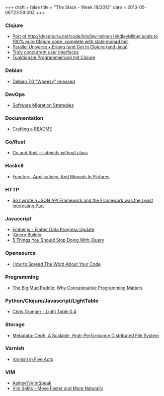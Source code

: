 +++
draft = false
title = "The Stack - Week 18/2013"
date = 2013-05-06T23:59:00Z
+++



### Clojure

 - [Port of http://dysphoria.net/code/hindley-milner/HindleyMilner.scala to 100% pure Clojure code, complete with state monad hell][portofhttpdysphorianetcodehindleymilnerhindleymilnerscalato100pureclojurecodecompletewithstatemonadhelloriginallybasedonlucacardellispaperbasicpolymorphictypecheckinghttplucacardellinamepapersbasictypecheckinga4]
 - [Parallel Universe • Erlang (and Go) in Clojure (and Java)][paralleluniverseerlangandgoinclojureandjava]
 - [Truly concurrent user interfaces][trulyconcurrentuserinterfacesaugustlilleaasblog]
 - [Funktionale Programmierung mit Clojure][funktionaleprogrammierungmitclojure]

[portofhttpdysphorianetcodehindleymilnerhindleymilnerscalato100pureclojurecodecompletewithstatemonadhelloriginallybasedonlucacardellispaperbasicpolymorphictypecheckinghttplucacardellinamepapersbasictypecheckinga4]: https://gist.github.com/bodil/5521673
[paralleluniverseerlangandgoinclojureandjava]: http://blog.paralleluniverse.co/post/49445260575/quasar-pulsar
[trulyconcurrentuserinterfacesaugustlilleaasblog]: http://augustl.com/blog/2013/truly_concurrent_user_interfaces/
[funktionaleprogrammierungmitclojure]: https://docs.google.com/file/d/0B10KTl9VYQT0SEtTcWlYUk5NaUU/edit?pli=1


### Debian

 - [Debian 7.0 "Wheezy" released][debiannewsdebian70wheezyreleased]

[debiannewsdebian70wheezyreleased]: http://www.debian.org/News/2013/20130504


### DevOps

 - [Software Migration Strategies][softwaremigrationstrategiesjimdodevblog]

[softwaremigrationstrategiesjimdodevblog]: http://dev.jimdo.com/2013/05/03/software-migration-strategies/?mobile=1


### Documentation

 - [Crafting a README][craftingareadmeengineyarddeveloperblogengineyarddeveloperblog]

[craftingareadmeengineyarddeveloperblogengineyarddeveloperblog]: https://blog.engineyard.com/2013/crafting-a-readme


### Go/Rust

 - [Go and Rust — objects without class][goandrustobjectswithoutclasslwnnet]

[goandrustobjectswithoutclasslwnnet]: https://lwn.net/SubscriberLink/548560/26d15e832d21a483/


### Haskell

 - [Functors, Applicatives, And Monads In Pictures][functorsapplicativesandmonadsinpicturesaditio]

[functorsapplicativesandmonadsinpicturesaditio]: http://adit.io/posts/2013-04-17-functors,_applicatives,_and_monads_in_pictures.html


### HTTP

 - [So I wrote a JSON API Framework and the Framework was the Least Interesting Part][soiwroteajsonapiframeworkandtheframeworkwastheleastinterestingpartcainesca]

[soiwroteajsonapiframeworkandtheframeworkwastheleastinterestingpartcainesca]: http://caines.ca/blog/programming/so-i-wrote-a-json-api-framework-and-the-framework-was-the-least-interesting-part/


### Javascript

 - [Ember.js - Ember Data Progress Update][emberjsemberdataprogressupdate]
 - [jQuery Builder][jquerybuilder]
 - [5 Things You Should Stop Doing With jQuery][5thingsyoushouldstopdoingwithjqueryflippinawesome]

[emberjsemberdataprogressupdate]: http://emberjs.com/blog/2013/05/03/ember-data-progress-update.html
[jquerybuilder]: http://projects.jga.me/jquery-builder/
[5thingsyoushouldstopdoingwithjqueryflippinawesome]: http://flippinawesome.org/2013/05/06/5-things-you-should-stop-doing-with-jquery/


### Opensource

 - [How to Spread The Word About Your Code][howtospreadthewordaboutyourcodemozillahacksthewebdeveloperblog]

[howtospreadthewordaboutyourcodemozillahacksthewebdeveloperblog]: https://hacks.mozilla.org/2013/05/how-to-spread-the-word-about-your-code/


### Programming

 - [The Big Mud Puddle: Why Concatenative Programming Matters][thebigmudpuddlewhyconcatenativeprogrammingmatters]

[thebigmudpuddlewhyconcatenativeprogrammingmatters]: http://evincarofautumn.blogspot.de/2012/02/why-concatenative-programming-matters.html


### Python/Clojure/Javascript/LightTable

 - [Chris Granger - Light Table 0.4][chrisgrangerlighttable04]

[chrisgrangerlighttable04]: http://www.chris-granger.com/2013/04/28/light-table-040/


### Storage

 - [Metadata: Ceph: A Scalable, High-Performance Distributed File System][metadatacephascalablehighperformancedistributedfilesystem]

[metadatacephascalablehighperformancedistributedfilesystem]: http://muratbuffalo.blogspot.de/2011/03/ceph-scalable-high-performance.html


### Varnish

 - [Varnish in Five Acts][varnishinfiveactstheladdersengineeringstories]

[varnishinfiveactstheladdersengineeringstories]: http://dev.theladders.com/2013/05/varnish-in-five-acts/


### VIM

 - [AshleyF/VimSpeak][ashleyfvimspeakgithub]
 - [Vim Splits - Move Faster and More Naturally][vimsplitsmovefasterandmorenaturally]

[ashleyfvimspeakgithub]: https://github.com/AshleyF/VimSpeak
[vimsplitsmovefasterandmorenaturally]: http://robots.thoughtbot.com/post/48275867281/vim-splits-move-faster-and-more-naturally